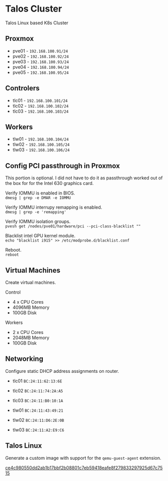 # Talos Cluster

Talos Linux based K8s Cluster

## Proxmox

- pve01 - `192.168.100.91/24`
- pve02 - `192.168.100.92/24`
- pve03 - `192.168.100.93/24`
- pve04 - `192.168.100.94/24`
- pve05 - `192.168.100.95/24`

## Controlers

- tlc01 - `192.168.100.101/24`
- tlc02 - `192.168.100.102/24`
- tlc03 - `192.168.100.103/24`

## Workers

- tlw01 - `192.168.100.104/24`
- tlw02 - `192.168.100.105/24`
- tlw03 - `192.168.100.106/24`

## Config PCI passthrough in Proxmox

This portion is optional. I did not have to do it as passthrough worked out of the box for for the Intel 630 graphics card.

Verify IOMMU is enabled in BIOS.  
`dmesg | grep -e DMAR -e IOMMU`

Verify IOMMU interrupy remapping is enabled.  
`dmesg | grep -e 'remapping'`

Verify IOMMU isolation groups.  
`pvesh get /nodes/pve01/hardware/pci --pci-class-blacklist ""`

Blacklist intel GPU kernel module.  
`echo "blacklist i915" >> /etc/modprobe.d/blacklist.conf`

Reboot.  
`reboot`

## Virtual Machines

Create virtual machines.

Control
- 4 x CPU Cores
- 4096MB Memory
- 100GB Disk

Workers
- 2 x CPU Cores
- 2048MB Memory
- 100GB Disk

## Networking

Configure static DHCP address assignments on router.

- tlc01 `BC:24:11:62:13:6E`
- tlc02 `BC:24:11:74:2A:A5`
- tlc03 `BC:24:11:B0:10:1A`

- tlw01 `BC:24:11:43:49:21`
- tlw02 `BC:24:11:D6:2E:0B`
- tlw03 `BC:24:11:A2:E9:C6`

## Talos Linux

Generate a custom image with support for the `qemu-guest-agent` extension.

[ce4c980550dd2ab1b17bbf2b08801c7eb59418eafe8f279833297925d67c7515](https://factory.talos.dev/?arch=amd64&cmdline-set=true&extensions=-&extensions=siderolabs%2Fqemu-guest-agent&platform=metal&target=metal&version=1.9.4)

